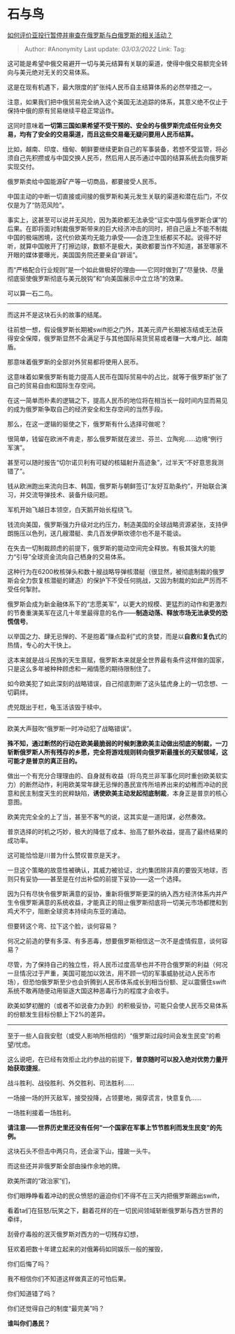 # 石与鸟
[如何评价亚投行暂停并审查在俄罗斯与白俄罗斯的相关活动？](https://www.zhihu.com/question/519873338/answer/2374732045)

> Author: #Anonymity
> Last update: *03/03/2022*
> Link:
> Tag:

这可能是希望中俄交易避开一切与美元结算有关联的渠道，使得中俄交易额完全转向与美元绝对无关的交易体系。

这是在现有机遇下，最大限度的扩张纯人民币自主结算体系的必然举措之一。

注意，如果我们把中俄贸易完全纳入这个美国无法追踪的体系，其意义绝不仅止于保持中俄的原有贸易继续平稳正常运作。

这同时意味着**一切第三国如果希望不受干预的、安全的与俄罗斯完成任何业务交易，均有了安全的交易渠道，而且这些交易毫无疑问要用人民币结算。**

比如，越南、印度、缅甸、朝鲜要继续更新自己的军事装备，若想不受监管，将必须自己先积攒或与中国交换人民币，然后用人民币通过中国的结算系统去向俄罗斯实现交付。

俄罗斯卖给中国能源矿产等一切商品，都要接受人民币。

中国主动的中断一切直接或间接的俄罗斯和美元发生关联的渠道和潜在后门，不仅仅是为了“防范风险”。

事实上，这甚至可以说并无风险，因为美欧都无法承受“证实中国与俄罗斯合谋”的后果。在即将面对制裁俄罗斯带来的巨大经济冲击的同时，把自己逼上不能不制裁中国的极端困境，这代价欧美均无能力承受——会连卫生纸都买不起。说得不好听，就算中国敞开了打擦边球，数额不是极大，美欧都要当作不知道，甚至哪家不开眼的媒体要曝光，美国国务院还要亲自“辟谣”。

而“严格配合行业规则”是一个如此做极好的理由——它同时做到了“尽量快、尽量彻底驱使俄罗斯彻底与美元脱钩”和“向美国展示中立立场”的效果。

可以算一石二鸟。

---

而这并不是这块石头的故事的结尾。

往前想一想，假设俄罗斯长期被swift拒之门外，其美元资产长期被冻结或无法获得安全保障，俄罗斯显然不会满足于与其他国际易货贸易或者赚一大堆卢比、越南盾。

那意味着俄罗斯的全部对外贸易都将使用人民币。

这意味着如果俄罗斯有能力提高人民币在国际贸易中的占比，就等于俄罗斯扩张了自己的贸易自由和国际生存空间。

在这一简单而朴素的逻辑之下，提高人民币的地位将在相当长一段时间内显而易见的成为俄罗斯争取自己的经济安全和生存空间的当然手段。

那么，在这一逻辑的驱使之下，俄罗斯有什么选择可做呢？

很简单，钱留在欧洲不肯走，那么俄罗斯就在波兰、芬兰、立陶宛……边境“例行军演”。

甚至可以随时报告“切尔诺贝利有可疑的核辐射升高迹象”，过半天“不好意思我测错了”。

钱从欧洲跑出来流向日本、韩国，俄罗斯与朝鲜签订“友好互助条约”，开始联合演习，并交流导弹技术、装备升级问题。

军机开始飞越日本领空，白天鹅开始长程绕飞。

钱流向美国，俄罗斯强力升级对北约压力，制造美国的全球战略资源紧张，支持伊朗施压以色列，送几艘潜艇、卖几百发伊斯坎德尔也不是不能谈。

在失去一切制裁顾虑的前提下，俄罗斯的能动空间完全释放。有极其强大的能力“引导”全球资金流向自己栖身的交易体系。

这种行为在6200枚核弹头和数十艘战略导弹核潜艇（很显然，被彻底制裁的俄罗斯会全力恢复核潜艇的建造）的保护下不受任何挑战，又因为制裁的如此严厉而不受任何掣肘。

俄罗斯会成为新金融体系下的“志愿美军”，以更大的规模、更猛烈的动作和更激烈的节奏重演美军在这几十年里最得意的名作——**制造动荡、释放市场无法承受的恐慌信号**。

以举国之力、肆无忌惮的、不是抱着“赚点盈利”式的贪婪，而是以**自救**和**复仇**式的热情，专心的大干快上。

这本来就是战斗民族的天生禀赋，俄罗斯本来就是全世界最有条件这样做的国家，只是这么多年被种种顾虑和一厢情愿的期待限制住了。

如今欧美犯了如此深刻的战略错误，自己彻底割断了这头猛虎身上的一切念想、一切羁绊。

虎兕既出于栏，龟玉活该毁于椟中。

---

欧美大声鼓吹“俄罗斯一时冲动犯了战略错误”。

**殊不知，通过断然的行动在欧美最脆弱的时候刺激欧美主动做出彻底的制裁，一刀斩断俄罗斯人所有残存的乡愿，完全将游戏规则转向俄罗斯最擅长的天赋领域，这可能才是普京的真正目的。**

做出一个有充分合理理由的、自身就有收益（将乌克兰非军事化同时重创欧美软实力）的断然动作，利用欧美常年肆无忌惮的愚民宣传所培养出来的幼稚而冲动的民意和民主制度天生的民粹缺陷，**诱使欧美主动发起彻底制裁**，本身正是普京的核心意图。

欧美完完全全的上了当，甚至不客气的说，这其实是一道阳谋，必然奏效。

普京选择的时机之巧妙，极大的降低了成本、抬高了额外收益，提高了最终结果的成功率。

这可能恰恰是川普为什么赞叹普京是天才。

一旦这个策略的故意性被确认，其威力被验证，北约集团除非真的要毁灭地球，否则只有妥协——甚至是在付出补偿的前提下妥协——这一个选择。

因为只有尽快令俄罗斯满意的妥协，重新将俄罗斯更深的纳入西方经济体系内并产生令俄罗斯满意的系统收益，才能真正的阻止俄罗斯彻底将一切美元市场都搅和到鸡犬不宁，阻断全球资本持续向东亚的涌动。

但要转这个弯、拉下这个脸，谈何容易？

何况之前造的孽有多深、有多恶毒，想要俄罗斯相信这一次不是虚情假意，谈何容易？

尽管，为了保持自己的独立性，将人民币过度高举也并不符合俄罗斯的利益（何况一旦情况过于严重，美国可能加以效法，用不顾一切的军事威胁扰动人民币市场），但恐怕俄罗斯至少也会折腾到人民币体系成长到相当份额、足以震慑住swift系统不敢再随便动用驱逐大国这种恶毒行为的程度才会收手。

欧美如梦初醒的（或者不如说奋力办到）的积极妥协，可能只会使人民币交易体系的份额发生目标份额上下2%的差异。

---

至于一些人自我安慰（或受人影响所相信的）“俄罗斯过段时间会发生民变”的希望/忧虑。

这么说吧，在已经有效拒止北约参战的前提下，**普京随时可以投入绝对优势力量开始获取捷报**。

战斗胜利、战役胜利、外交胜利、司法胜利……

一场接一场的歼灭敌军，接受投降，占领要地，揭穿谎言，快意复仇……

一场胜利接着一场胜利。

**请注意——世界历史里还没有任何“一个国家在军事上节节胜利而发生民变”的先例。**

这块石头不但击中两只鸟，还会滚下山，撞跛一头牛。

而这些还并非俄罗斯全部由操作余地的牌。

欧美所谓的“政治家”们，

你们眼睁睁看着冲动的民众愤怒的逼迫你们不得不在三天内把俄罗斯踢出swift，

看着ta们在狂怒/玩笑之下，翻着花样的在一切民间领域斩断俄罗斯与西方世界的牵绊，

刮骨疗毒般的泯灭俄罗斯对西方的一切残存幻想，

狂欢着把数十年建立起来的对俄筹码如同娱乐一般的摧毁，

你们后悔了吗？

我不相信你们不知道这样做真正的可怕后果。

你们知道错了吗？

你们还觉得自己的制度“最完美”吗？

**谁叫你们愚民？**
